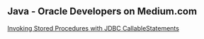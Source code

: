 ## Java - Oracle Developers on Medium.com
[Invoking Stored Procedures with JDBC CallableStatements](https://medium.com/oracledevs/getting-started-with-invoking-stored-procedures-using-jdbc-and-callablestatement-6a247fd1957a) 

